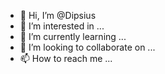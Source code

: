 - 👋 Hi, I’m @Dipsius
- 👀 I’m interested in ...
- 🌱 I’m currently learning ...
- 💞️ I’m looking to collaborate on ...
- 📫 How to reach me ...

<!---
Dipsius/Dipsius is a ✨ special ✨ repository because its `README.md` (this file) appears on your GitHub profile.
You can click the Preview link to take a look at your changes.
--->

